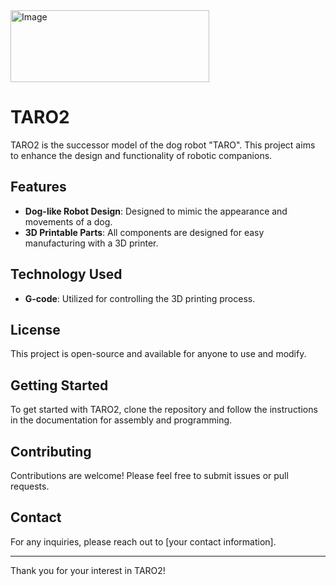 <img width="318" height="115" alt="Image" src="https://github.com/user-attachments/assets/92207608-d6ea-46ec-9add-230f9e069466" />



# TARO2

TARO2 is the successor model of the dog robot "TARO". This project aims to enhance the design and functionality of robotic companions.

## Features

- **Dog-like Robot Design**: Designed to mimic the appearance and movements of a dog.
- **3D Printable Parts**: All components are designed for easy manufacturing with a 3D printer.

## Technology Used

- **G-code**: Utilized for controlling the 3D printing process.

## License

This project is open-source and available for anyone to use and modify.

## Getting Started

To get started with TARO2, clone the repository and follow the instructions in the documentation for assembly and programming.

## Contributing

Contributions are welcome! Please feel free to submit issues or pull requests.

## Contact

For any inquiries, please reach out to [your contact information].

---

Thank you for your interest in TARO2!
